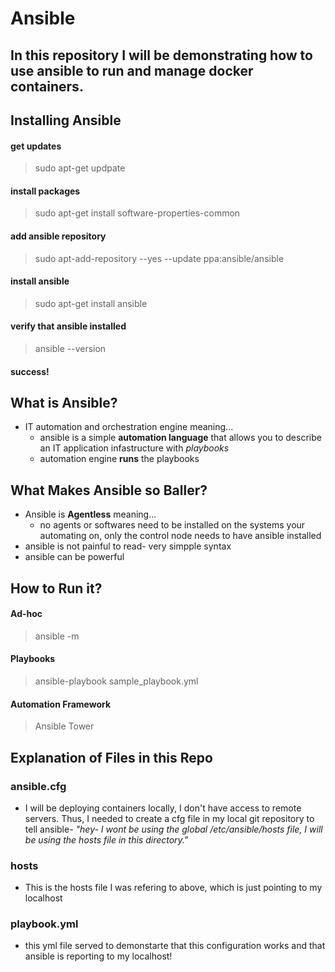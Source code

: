 # Ansible
## In this repository I will be demonstrating how to use ansible to run and manage docker containers. 

## Installing Ansible 

#### get updates 
>sudo apt-get updpate

#### install packages
>sudo apt-get install software-properties-common

#### add ansible repository
>sudo apt-add-repository --yes --update ppa:ansible/ansible

#### install ansible 
>sudo apt-get install ansible 

#### verify that ansible installed 
>ansible --version

#### success! 

## What is Ansible? 

* IT automation and orchestration engine meaning...
  * ansible is a simple **automation language** that allows you to describe an IT application infastructure with *playbooks* 
  * automation engine **runs** the playbooks 
## What Makes Ansible so Baller? 
* Ansible is **Agentless** meaning... 
  * no agents or softwares need to be installed on the systems your automating on, only the control node needs to have ansible installed
* ansible is not painful to read- very simpple syntax 
* ansible can be powerful 

## How to Run it? 

#### Ad-hoc
> ansible <inventory> -m 
 
#### Playbooks 
> ansible-playbook sample_playbook.yml

#### Automation Framework
> Ansible Tower
 
## Explanation of Files in this Repo
### ansible.cfg
* I will be deploying containers locally, I don't have access to remote servers. Thus, I needed to create a cfg file in my local git repository to tell ansible- *"hey- I wont be using the global /etc/ansible/hosts file, I will be using the hosts file in this directory."* 
### hosts
* This is the hosts file I was refering to above, which is just pointing to my localhost
### playbook.yml
* this yml file served to demonstarte that this configuration works and that ansible is reporting to my localhost! 

